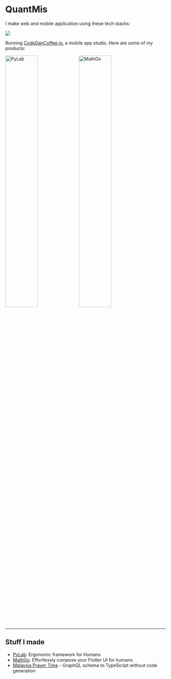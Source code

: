 # QuantMis
I make web and mobile application using these tech stacks:
<p>
  <a href="https://skillicons.dev">
    <img src="https://skillicons.dev/icons?i=typescript,vue,php,laravel,dart,flutter,swift,swiftui" />
  </a>
</p>

Running [CodeDanCoffee.io](https://codedancoffee.io), a mobile app studio. Here are some of my products:

<!--- ![SaltyAom's Raiden Shogun cosplay](https://github.com/SaltyAom/SaltyAom/assets/35027979/a5fb5435-79a2-4dc7-9eb8-dd6c8af5969e) --->

<!--- <img src=https://github.com/SaltyAom/SaltyAom/assets/35027979/68725802-2675-4a11-ad45-eb1bcc3e5827 alt="SaltyAom's Nightingale cosplay" /> --->

<!--- <img src=https://github.com/SaltyAom/SaltyAom/assets/35027979/0ad0cf6f-cfdc-4450-9113-d0b31342b907 alt="SaltyAom's Haruna cosplay" /> --->

<p>
  <img src=https://codedancoffee.io/assets/pylab.png alt="PyLab" width="45%" />
  <img src=https://codedancoffee.io/assets/mathgo2.jpeg alt="MathGo" width="45%" />
</p>
<br />

---

## Stuff I made
- [PyLab](https://elysiajs.com): Ergonomic framework for Humans
- [MathGo](https://niku.saltyaom.com): Effortlessly compose your Flutter UI for humans.
- [Malaysia Prayer Time](https://github.com/saltyaom/mobius) - GraphQL schema to TypeScript without code generation
